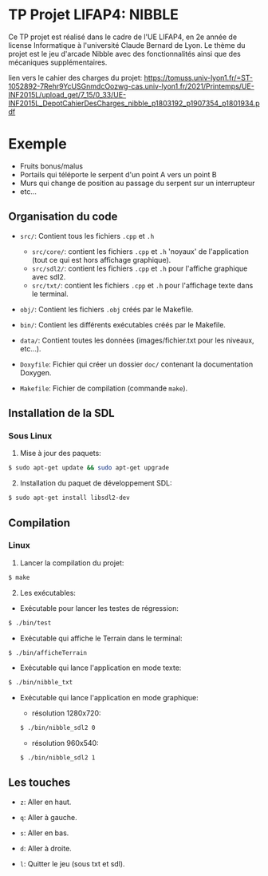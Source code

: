 # TP Projet LIFAP4: NIBBLE
Ce TP projet est réalisé dans le cadre de l'UE LIFAP4, en 2e année de license Informatique à l'université Claude Bernard de Lyon.
Le thème du projet est le jeu d'arcade Nibble avec des fonctionnalités ainsi que des mécaniques supplémentaires.

lien vers le cahier des charges du projet: https://tomuss.univ-lyon1.fr/=ST-1052892-7Rehr9YcUSGnmdcOozwg-cas.univ-lyon1.fr/2021/Printemps/UE-INF2015L/upload_get/7_15/0_33/UE-INF2015L_DepotCahierDesCharges_nibble_p1803192_p1907354_p1801934.pdf

# Exemple 
- Fruits bonus/malus 
- Portails qui téléporte le serpent d'un point A vers un point B
- Murs qui change de position au passage du serpent sur un interrupteur 
- etc...

## Organisation du code

- `src/`: Contient tous les fichiers `.cpp` et `.h`
    - `src/core/`: contient les fichiers `.cpp` et `.h` 'noyaux' de l'application (tout ce qui est hors affichage graphique).
    - `src/sdl2/`: contient les fichiers `.cpp` et `.h` pour l'affiche graphique avec sdl2.
    - `src/txt/`: contient les fichiers `.cpp` et `.h` pour l'affichage texte dans le terminal.
    

- `obj/`: Contient les fichiers `.obj` créés par le Makefile.

- `bin/`: Contient les différents exécutables créés par le Makefile.

- `data/`: Contient toutes les données (images/fichier.txt pour les niveaux, etc...).

- `Doxyfile`: Fichier qui créer un dossier `doc/` contenant la documentation Doxygen.

- `Makefile`: Fichier de compilation (commande `make`).

## Installation de la SDL 

### Sous Linux 

1. Mise à jour des paquets:

```bash
$ sudo apt-get update && sudo apt-get upgrade
```

2. Installation du paquet de développement SDL:

```bash
$ sudo apt-get install libsdl2-dev
```

## Compilation 

### Linux

1. Lancer la compilation du projet:

```bash
$ make 
```

2. Les exécutables:

- Exécutable pour lancer les testes de régression:

```bash
$ ./bin/test 
```

- Exécutable qui affiche le Terrain dans le terminal:

```bash
$ ./bin/afficheTerrain
```
- Exécutable qui lance l'application en mode texte:

```bash
$ ./bin/nibble_txt
```

- Exécutable qui lance l'application en mode graphique:

    - résolution 1280x720:
    ```bash
    $ ./bin/nibble_sdl2 0
    ```

    - résolution 960x540:
    ```bash
    $ ./bin/nibble_sdl2 1
    ```
## Les touches

- `z`: Aller en haut.
- `q`: Aller à gauche.
- `s`: Aller en bas.
- `d`: Aller à droite. 

- `l`: Quitter le jeu (sous txt et sdl).
